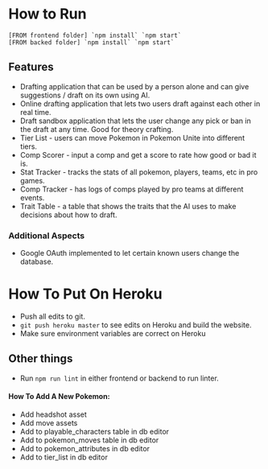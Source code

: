 # How to Run

```
[FROM frontend folder] `npm install` `npm start`
[FROM backed folder] `npm install` `npm start`
```

## Features
- Drafting application that can be used by a person alone and can give suggestions / draft on its own using AI.
- Online drafting application that lets two users draft against each other in real time.
- Draft sandbox application that lets the user change any pick or ban in the draft at any time. Good for theory crafting.
- Tier List - users can move Pokemon in Pokemon Unite into different tiers.
- Comp Scorer - input a comp and get a score to rate how good or bad it is.
- Stat Tracker - tracks the stats of all pokemon, players, teams, etc in pro games.
- Comp Tracker - has logs of comps played by pro teams at different events.
- Trait Table - a table that shows the traits that the AI uses to make decisions about how to draft. 

### Additional Aspects
- Google OAuth implemented to let certain known users change the database.

# How To Put On Heroku

- Push all edits to git.
- `git push heroku master` to see edits on Heroku and build the website.
- Make sure environment variables are correct on Heroku

## Other things

- Run `npm run lint` in either frontend or backend to run linter.

#### How To Add A New Pokemon:

- Add headshot asset
- Add move assets
- Add to playable_characters table in db editor
- Add to pokemon_moves table in db editor
- Add to pokemon_attributes in db editor
- Add to tier_list in db editor